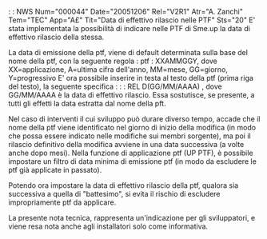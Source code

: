  :  : NWS Num="000044" Date="20051206" Rel="V2R1" Atr="A. Zanchi" Tem="TEC" App="A£" Tit="Data di effettivo rilascio nelle PTF" Sts="20"
E' stata implementata la possibilità di indicare nelle PTF di Sme.up la data di effettivo rilascio
della stessa.

La data di emissione della ptf, viene di default determinata sulla base del nome della ptf, con la
seguente regola : 
ptf :  XXAMMGGY, dove XX=applicazione, A=ultima cifra dell'anno, MM=mese, GG=giorno, Y=progressivo 
E' ora possibile inserire in testa al testo della ptf (prima riga del testo), la seguente specifica : 
 :  : REL D(GG/MM/AAAA) , dove GG/MM/AAAA è la data di effettivo rilascio. Essa sostutisce, se presente,
a tutti gli effetti la data estratta dal nome della pft.

Nel caso di interventi il cui sviluppo può durare diverso tempo, accade che il nome della ptf viene
identificato nel giorno di inizio della modifica (in modo che possa essere indicato nelle modifiche
sui membri sorgente), ma poi il rilascio definitivo della modifica avviene in una data successiva (a volte anche dopo mesi).
Nella funzione di applicazione ptf (UP PTF), è possibile impostare un filtro di data minima di emissione ptf (in modo da escludere le ptf già applicate in passato).

Potendo ora impostare la data di effettivo rilascio della ptf, qualora sia successiva a quella di "battesimo", si evita il rischio di escludere impropriamente ptf da applicare.

La presente nota tecnica, rappresenta un'indicazione per gli sviluppatori, e viene resa nota anche
agli installatori solo come informativa.
